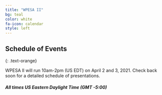 ```yaml
---
title: "WPESA II"
bg: teal
color: white
fa-icon: calendar
style: left
---
```



## Schedule of Events
{: .text-orange}

WPESA II will run 10am-2pm (US EDT) on April 2 and 3, 2021. Check back soon for a detailed schedule of presentations.

#### *All times US Eastern Daylight Time (GMT -5:00)*

<!-- ### 6 November 
{: .text-orange} -->

<!--| **10:00** --- | Introduction, Chai, and Chat |
| **10:15** --- | "How do Religiously Conservative Parties Mobilize Women? Theory and Evidence from India" |
|       | **Anirvan Chowdhury** *(Discussant: Sarah Khan)*                                          |
| **11:00** --- | "Being Seen by the State: Cash Transfers and Women’s Political Participation in Pakistan"|
|       | **Rehan Jamil** *(Discussant: Cecilia Mo)*                                                |
| **11:45** --- | Break                                                                                                                                                                              | -->

<!--| **12:00** --- | "Is Mandating Representation in Two Dimensions Better than One? |
|       | The Political Economy of Gender & Caste in Contemporary India" |
|       | **Aliz Toth** *(Discussant: Pavithra Suryanarayan)* |
| **12:45** --- | "Dishonest Politicians and Public Goods Provision" |
|       | **Moogdho Mazab** *(Discussant: Milan Vaishnav)*|
| **1:30** ---  | Optional Social Event    | -->




<!--### 7 November
{: .text-orange} -->

<!--| **10:00** --- | Introduction, Chai, and Chat                                                                                                                                                       |
| **10:15** --- | "Partisanship and Exposure to Counter-Attitudinal Information" |
|       | **Rajeshwari Majumdar** *(Discussant: Mashail Malik)*                                          |
| **11:00** --- | "Hearts and Minds: Development and Insurgency in Northeast India"|
|       | **Himangshu Kumar** *(Discussant: Aditya Dasgupta)*                                                |
| **11:45** --- | Break                                                                                                                                                                              |
| **12:00** --- | "Whose Upward Mobility?: Effect of Gender Quotas in Advancing Women's Political Careers" |
|       | **Komal Preet Kaur** *(Discussant: Emmerich Davies)* |
| **12:45** --- | "Ramadan Spirit and Criminal Acquittals: Causal Evidence from Pakistan" |
|       | **Sultan Mehmood** *(Discussant: Niloufer Siddiqi)*|
| **1:30** ---  | Optional Social Event    | -->
